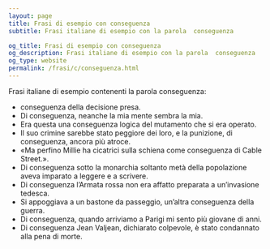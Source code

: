 ```yaml
---
layout: page
title: Frasi di esempio con conseguenza 
subtitle: Frasi italiane di esempio con la parola  conseguenza

og_title: Frasi di esempio con conseguenza 
og_description: Frasi italiane di esempio con la parola  conseguenza
og_type: website
permalink: /frasi/c/conseguenza.html
---
```


Frasi italiane di esempio contenenti la parola conseguenza:


- conseguenza della decisione presa.
- Di conseguenza, neanche la mia mente sembra la mia.
- Era questa una conseguenza logica del mutamento che si era operato.
- Il suo crimine sarebbe stato peggiore dei loro, e la punizione, di conseguenza, ancora più atroce.
- «Ma perfino Millie ha cicatrici sulla schiena come conseguenza di Cable Street.».
- Di conseguenza sotto la monarchia soltanto metà della popolazione aveva imparato a leggere e a scrivere.
- Di conseguenza l’Armata rossa non era affatto preparata a un’invasione tedesca.
- Si appoggiava a un bastone da passeggio, un’altra conseguenza della guerra.
- Di conseguenza, quando arriviamo a Parigi mi sento più giovane di anni.
- Di conseguenza Jean Valjean, dichiarato colpevole, è stato condannato alla pena di morte.
